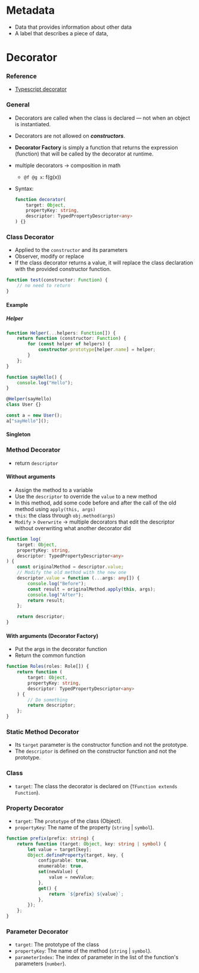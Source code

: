 # Metadata

-   Data that provides information about other data
-   A label that describes a piece of data,

# Decorator

### Reference

-   [Typescript decorator](https://stackoverflow.com/questions/29775830/how-to-implement-a-typescript-decorator)

### General

-   Decorators are called when the class is declared — not when an object is instantiated.
-   Decorators are not allowed on **_constructors_**.
-   **Decorator Factory** is simply a function that returns the expression (function) that will be called by the decorator at runtime.
-   multiple decorators &#8594; composition in math

    -   `@f @g x`: f(g(x))

-   Syntax:

    ```typescript
    function decorator(
        target: Object,
        propertyKey: string,
        descriptor: TypedPropertyDescriptor<any>
    ) {}
    ```

### Class Decorator

-   Applied to the `constructor` and its parameters
-   Observer, modify or replace
-   If the class decorator returns a value, it will replace the class declaration with the provided constructor function.

```typescript
function test(constructor: Function) {
    // no need to return
}
```

#### Example

##### Helper

```typescript
function Helper(...helpers: Function[]) {
    return function (constructor: Function) {
        for (const helper of helpers) {
            constructor.prototype[helper.name] = helper;
        }
    };
}

function sayHello() {
    console.log("Hello");
}

@Helper(sayHello)
class User {}

const a = new User();
a["sayHello"]();
```

#### Singleton

### Method Decorator

-   return `descriptor`

#### Without arguments

-   Assign the method to a variable
-   Use the `descriptor` to override the `value` to a new method
-   In this method, add some code before and after the call of the old method using `apply(this, args)`
-   `this`: the class through `obj.method(args)`
-   `Modify` > `Overwrite` &#8594; multiple decorators that edit the descriptor without overwriting what another decorator did

```typescript
function log(
    target: Object,
    propertyKey: string,
    descriptor: TypedPropertyDescriptor<any>
) {
    const originalMethod = descriptor.value;
    // Modify the old method with the new one
    descriptor.value = function (...args: any[]) {
        console.log("Before");
        const result = originalMethod.apply(this, args);
        console.log("After");
        return result;
    };

    return descriptor;
}
```

#### With arguments (Decorator Factory)

-   Put the args in the decorator function
-   Return the common function

```typescript
function Roles(roles: Role[]) {
    return function (
        target: Object,
        propertyKey: string,
        descriptor: TypedPropertyDescriptor<any>
    ) {
        // Do something
        return descriptor;
    };
}
```

### Static Method Decorator

-   Its `target` parameter is the constructor function and not the prototype.
-   The `descriptor` is defined on the constructor function and not the prototype.

### Class

-   `target`: The class the decorator is declared on (`TFunction extends Function`).

### Property Decorator

-   `target`: The `prototype` of the class (Object).
-   `propertyKey`: The name of the property (`string` | `symbol`).

```typescript
function prefix(prefix: string) {
    return function (target: Object, key: string | symbol) {
        let value = target[key];
        Object.defineProperty(target, key, {
            configurable: true,
            enumerable: true,
            set(newValue) {
                value = newValue;
            },
            get() {
                return `${prefix} ${value}`;
            },
        });
    };
}
```

### Parameter Decorator

-   `target`: The prototype of the class
-   `propertyKey`: The name of the method (`string` | `symbol`).
-   `parameterIndex`: The index of parameter in the list of the function's parameters (`number`).

```

```
